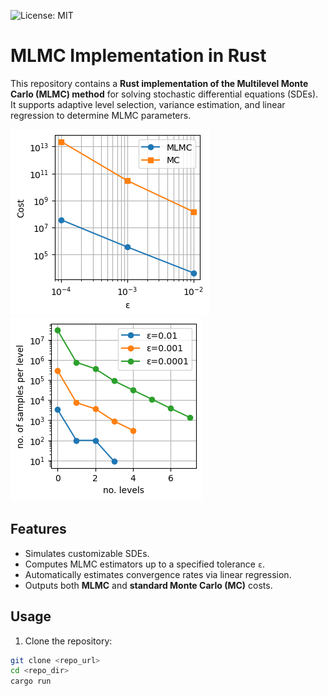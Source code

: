 ![License: MIT](https://img.shields.io/badge/License-MIT-yellow.svg)

# MLMC Implementation in Rust
This repository contains a **Rust implementation of the Multilevel Monte Carlo (MLMC) method** for solving stochastic differential equations (SDEs). It supports adaptive level selection, variance estimation, and linear regression to determine MLMC parameters.

![Demo](example/mlmc_vs_mc_cost.png)
![Demo](example/mlmc_Nl_eps.png)

## Features

- Simulates customizable SDEs.
- Computes MLMC estimators up to a specified tolerance `ε`.  
- Automatically estimates convergence rates via linear regression.  
- Outputs both **MLMC** and **standard Monte Carlo (MC)** costs.  

## Usage

1. Clone the repository:

```bash
git clone <repo_url>
cd <repo_dir>
cargo run
```

